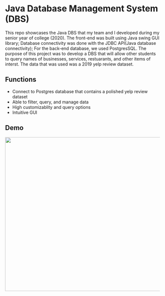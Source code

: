 # Java Database Management System (DBS)
This repo showcases the Java DBS that my team and I developed during my senior year of college (2020). The front-end was built using Java swing GUI library; Database connectivity was done with the JDBC API(Java database connectivity); For the back-end database, we used PostgresSQL. The purpose of this project was to develop a DBS that will allow other students to query names of businesses, services, restuarants, and other items of interst. The data that was used was a 2019 yelp review dataset.

## Functions
 * Connect to Postgres database that contains a polished yelp review dataset
 * Able to filter, query, and manage data
 * High customizablity and query options
 * Intuitive GUI

## Demo
<p align="center">
<img width="700" height="500" src="images/a.gif">
</p>
